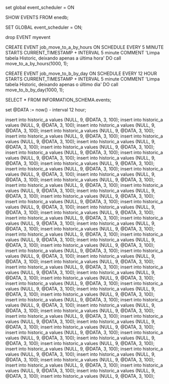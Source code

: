 set global event_scheduler = ON

SHOW EVENTS FROM enedb;

SET GLOBAL event_scheduler = ON;

drop EVENT myevent


CREATE EVENT job_move_to_a_by_hours ON SCHEDULE
      EVERY 5 MINUTE
      STARTS CURRENT_TIMESTAMP + INTERVAL 5 minute
    COMMENT 'Limpa tabela Historic, deixando apenas a última hora'
    DO
		call move_to_a_by_hours(1000, 1);
     
CREATE EVENT job_move_to_b_by_day ON SCHEDULE
      EVERY 12 HOUR
      STARTS CURRENT_TIMESTAMP + INTERVAL 5 minute
    COMMENT 'Limpa tabela Historic, deixando apenas o último dia'
    DO
		call move_to_b_by_day(1000, 1);
     
      
	  
SELECT * FROM INFORMATION_SCHEMA.events;


set @DATA := now() - interval 12 hour;

insert into historic_a values (NULL, 9,  @DATA, 3, 100);
insert into historic_a values (NULL, 9,  @DATA, 3, 100);
insert into historic_a values (NULL, 9,  @DATA, 3, 100);
insert into historic_a values (NULL, 9,  @DATA, 3, 100);
insert into historic_a values (NULL, 9,  @DATA, 3, 100);
insert into historic_a values (NULL, 9,  @DATA, 3, 100);
insert into historic_a values (NULL, 9,  @DATA, 3, 100);
insert into historic_a values (NULL, 9,  @DATA, 3, 100);
insert into historic_a values (NULL, 9,  @DATA, 3, 100);
insert into historic_a values (NULL, 9,  @DATA, 3, 100);
insert into historic_a values (NULL, 9,  @DATA, 3, 100);
insert into historic_a values (NULL, 9,  @DATA, 3, 100);
insert into historic_a values (NULL, 9,  @DATA, 3, 100);
insert into historic_a values (NULL, 9,  @DATA, 3, 100);
insert into historic_a values (NULL, 9,  @DATA, 3, 100);
insert into historic_a values (NULL, 9,  @DATA, 3, 100);
insert into historic_a values (NULL, 9,  @DATA, 3, 100);
insert into historic_a values (NULL, 9,  @DATA, 3, 100);
insert into historic_a values (NULL, 9,  @DATA, 3, 100);
insert into historic_a values (NULL, 9,  @DATA, 3, 100);
insert into historic_a values (NULL, 9,  @DATA, 3, 100);
insert into historic_a values (NULL, 9,  @DATA, 3, 100);
insert into historic_a values (NULL, 9,  @DATA, 3, 100);
insert into historic_a values (NULL, 9,  @DATA, 3, 100);
insert into historic_a values (NULL, 9,  @DATA, 3, 100);
insert into historic_a values (NULL, 9,  @DATA, 3, 100);
insert into historic_a values (NULL, 9,  @DATA, 3, 100);
insert into historic_a values (NULL, 9,  @DATA, 3, 100);
insert into historic_a values (NULL, 9,  @DATA, 3, 100);
insert into historic_a values (NULL, 9,  @DATA, 3, 100);
insert into historic_a values (NULL, 9,  @DATA, 3, 100);
insert into historic_a values (NULL, 9,  @DATA, 3, 100);
insert into historic_a values (NULL, 9,  @DATA, 3, 100);
insert into historic_a values (NULL, 9,  @DATA, 3, 100);
insert into historic_a values (NULL, 9,  @DATA, 3, 100);
insert into historic_a values (NULL, 9,  @DATA, 3, 100);
insert into historic_a values (NULL, 9,  @DATA, 3, 100);
insert into historic_a values (NULL, 9,  @DATA, 3, 100);
insert into historic_a values (NULL, 9,  @DATA, 3, 100);
insert into historic_a values (NULL, 9,  @DATA, 3, 100);
insert into historic_a values (NULL, 9,  @DATA, 3, 100);
insert into historic_a values (NULL, 9,  @DATA, 3, 100);
insert into historic_a values (NULL, 9,  @DATA, 3, 100);
insert into historic_a values (NULL, 9,  @DATA, 3, 100);
insert into historic_a values (NULL, 9,  @DATA, 3, 100);
insert into historic_a values (NULL, 9,  @DATA, 3, 100);
insert into historic_a values (NULL, 9,  @DATA, 3, 100);
insert into historic_a values (NULL, 9,  @DATA, 3, 100);
insert into historic_a values (NULL, 9,  @DATA, 3, 100);
insert into historic_a values (NULL, 9,  @DATA, 3, 100);
insert into historic_a values (NULL, 9,  @DATA, 3, 100);
insert into historic_a values (NULL, 9,  @DATA, 3, 100);
insert into historic_a values (NULL, 9,  @DATA, 3, 100);
insert into historic_a values (NULL, 9,  @DATA, 3, 100);
insert into historic_a values (NULL, 9,  @DATA, 3, 100);
insert into historic_a values (NULL, 9,  @DATA, 3, 100);
insert into historic_a values (NULL, 9,  @DATA, 3, 100);
insert into historic_a values (NULL, 9,  @DATA, 3, 100);
insert into historic_a values (NULL, 9,  @DATA, 3, 100);
insert into historic_a values (NULL, 9,  @DATA, 3, 100);
insert into historic_a values (NULL, 9,  @DATA, 3, 100);
insert into historic_a values (NULL, 9,  @DATA, 3, 100);
insert into historic_a values (NULL, 9,  @DATA, 3, 100);
insert into historic_a values (NULL, 9,  @DATA, 3, 100);	  